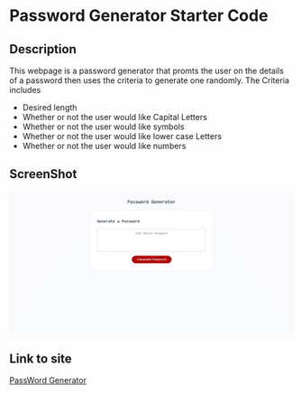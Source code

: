# Password Generator Starter Code
## Description
This webpage is a password generator that promts the user on the details of a password then uses the criteria to generate one randomly. 
The Criteria includes
* Desired length
* Whether or not the user would like Capital Letters
* Whether or not the user would like symbols
* Whether or not the user would like lower case Letters
* Whether or not the user would like numbers
## ScreenShot
![Screenshot of website](/sitScreenShot.png)
## Link to site
[PassWord Generator](https://dantallope.github.io/DJ_Challenge3/)
